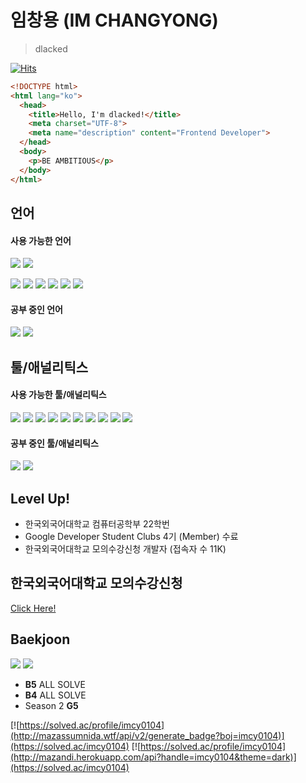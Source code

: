 # 임창용 (IM CHANGYONG)
> dlacked

[![Hits](https://hits.seeyoufarm.com/api/count/incr/badge.svg?url=https%3A%2F%2Fgithub.com%2Fdlacked&count_bg=%23B6B6B6&title_bg=%23000000&icon=github.svg&icon_color=%23FFFFFF&title=GitHub+HITS&edge_flat=false)](https://hits.seeyoufarm.com)

```html
<!DOCTYPE html>
<html lang="ko">
  <head>
    <title>Hello, I'm dlacked!</title>
    <meta charset="UTF-8">
    <meta name="description" content="Frontend Developer">
  </head>
  <body>
    <p>BE AMBITIOUS</p>
  </body>
</html>
```
## 언어
#### 사용 가능한 언어
<img src="https://img.shields.io/badge/pypy-black?style=for-the-badge&logo=Pypy&logoColor=193440"> <img src="https://img.shields.io/badge/Python-black?style=for-the-badge&logo=Python&logoColor=3776AB">

<img src="https://img.shields.io/badge/HTML-black?style=for-the-badge&logo=HTML5&logoColor=E34F26"> <img src="https://img.shields.io/badge/CSS-black?style=for-the-badge&logo=CSS3&logoColor=1572B6"> <img src="https://img.shields.io/badge/scss-black?style=for-the-badge&logo=Sass&logoColor=CC6699"> <img src="https://img.shields.io/badge/JavaScript-black?style=for-the-badge&logo=JavaScript&logoColor=F7DF1E"> <img src="https://img.shields.io/badge/TypeScript-black?style=for-the-badge&logo=TypeScript&logoColor=3178C6"> <img src="https://img.shields.io/badge/Markdown-black?style=for-the-badge&logo=Markdown&logoColor=ffffff">

#### 공부 중인 언어
<img src="https://img.shields.io/badge/React.js-black?style=for-the-badge&logo=React&logoColor=61DAFB"> <img src="https://img.shields.io/badge/Next.js-black?style=for-the-badge&logo=Next.js&logoColor=ffffff">

## 툴/애널리틱스
#### 사용 가능한 툴/애널리틱스
<img src="https://img.shields.io/badge/Visual Studio Code-black?style=for-the-badge&logo=Visual Studio Code&logoColor=007ACC"> <img src="https://img.shields.io/badge/Notion-black?style=for-the-badge&logo=Notion&logoColor=ffffff"> <img src="https://img.shields.io/badge/Git-black?style=for-the-badge&logo=Git&logoColor=F05032"> <img src="https://img.shields.io/badge/GitHub-black?style=for-the-badge&logo=GitHub&logoColor=ffffff"> <img src="https://img.shields.io/badge/GitHub Pages-black?style=for-the-badge&logo=GitHub Pages&logoColor=ffffff"> <img src="https://img.shields.io/badge/google search console-black?style=for-the-badge&logo=googlesearchconsole&logoColor=4285F4"> <img src="https://img.shields.io/badge/virtual box-black?style=for-the-badge&logo=virtualbox&logoColor=183A61"> <img src="https://img.shields.io/badge/Slack-black?style=for-the-badge&logo=Slack&logoColor=4A154B"> <img src="https://img.shields.io/badge/Gabia-black?style=for-the-badge&logo=gabia&logoColor=ffffff"> <img src="https://img.shields.io/badge/kakao adfit-black?style=for-the-badge&logo=kakao&logoColor=FFCD00">

#### 공부 중인 툴/애널리틱스
<img src="https://img.shields.io/badge/Google Tag Manager-black?style=for-the-badge&logo=Google Tag Manager&logoColor=246fdb"> <img src="https://img.shields.io/badge/Figma-black?style=for-the-badge&logo=Figma&logoColor=F24E1E">

## Level Up!
- 한국외국어대학교 컴퓨터공학부 22학번
- Google Developer Student Clubs 4기 (Member) 수료
- 한국외국어대학교 모의수강신청 개발자 (접속자 수 11K)

## 한국외국어대학교 모의수강신청
[Click Here!](https://vsugangpractice.com)

<!--## Homepage
[Click Here!](https://dlacked.github.io)-->

## Baekjoon
<img src="https://img.shields.io/badge/pypy-black?style=for-the-badge&logo=Pypy&logoColor=193440"> <img src="https://img.shields.io/badge/Python-black?style=for-the-badge&logo=Python&logoColor=3776AB">

- **B5** ALL SOLVE
- **B4** ALL SOLVE
- Season 2 **G5**
  
[![https://solved.ac/profile/imcy0104](http://mazassumnida.wtf/api/v2/generate_badge?boj=imcy0104)](https://solved.ac/imcy0104) [![https://solved.ac/profile/imcy0104](http://mazandi.herokuapp.com/api?handle=imcy0104&theme=dark)](https://solved.ac/imcy0104)
